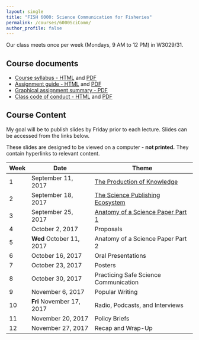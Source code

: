 ```yaml
---
layout: single
title: "FISH 6000: Science Communication for Fisheries"
permalink: /courses/6000SciComm/
author_profile: false
---
```


Our class meets once per week (Mondays, 9 AM to 12 PM) in W3029/31.

## Course documents 

- [Course syllabus - HTML](/courses/6000SciComm/6000Syllabus/) and [PDF](/assets/images/FISH_6000_Syllabus.pdf)
- [Assignment guide - HTML](/courses/6000SciComm/FISH6000Assignmentguide/) and [PDF](/assets/images/FISH_6000_Assignment_guide.pdf)
- [Graphical assignment summary - PDF](/assets/images/GraphicalSummary.pdf)
- [Class code of conduct - HTML](/courses/coursesCodeofConduct/) and [PDF](/assets/images/FISHCodeofConduct.pdf)

## Course Content

My goal will be to publish slides by Friday prior to each lecture. Slides can be accessed from the links below.

These slides are designed to be viewed on a computer - **not printed.** They contain hyperlinks to relevant content.

| **Week**  | **Date** | **Theme**  |
|-----------|------------|-------------|
| 1         | September 11, 2017 | [The Production of Knowledge](/courses/6000SciComm/FISH6000Week1/) |
|2| September 18, 2017 | [The Science Publishing Ecosystem](/courses/6000SciComm/6000Week2/) |
|3| September 25, 2017 | [Anatomy of a Science Paper Part 1](/courses/6000SciComm/6000Week3/) | 
|4| October 2, 2017| Proposals |
|5| **Wed** October 11, 2017| Anatomy of a Science Paper Part 2|
|6| October 16, 2017 | Oral Presentations |
|7| October 23, 2017 | Posters |
|8| October 30, 2017 | Practicing Safe Science Communication |
|9| November 6, 2017 | Popular Writing |
|10| **Fri** November 17, 2017 | Radio, Podcasts, and Interviews |
|11| November 20, 2017 | Policy Briefs |
|12| November 27, 2017 | Recap and Wrap-Up |